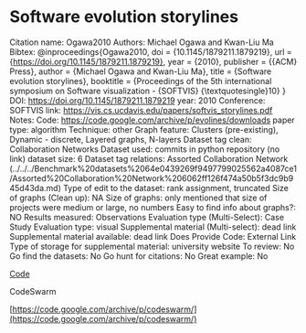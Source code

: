 # Software evolution storylines

Citation name: Ogawa2010
Authors: Michael Ogawa and Kwan-Liu Ma
Bibtex: @inproceedings{Ogawa2010,
doi = {10.1145/1879211.1879219},
url = {https://doi.org/10.1145/1879211.1879219},
year = {2010},
publisher = {{ACM} Press},
author = {Michael Ogawa and Kwan-Liu Ma},
title = {Software evolution storylines},
booktitle = {Proceedings of the 5th international symposium on Software visualization - {SOFTVIS} {\textquotesingle}10}
}
DOI: https://doi.org/10.1145/1879211.1879219
year: 2010
Conference: SOFTVIS
link: https://vis.cs.ucdavis.edu/papers/softvis_storylines.pdf
Notes: Code: https://code.google.com/archive/p/evolines/downloads
paper type: algorithm
Technique: other
Graph feature: Clusters (pre-existing), Dynamic - discrete, Layered graphs, N-layers
Dataset tag clean: Collaboration Networks
Dataset used: commits in python repository (no link)
dataset size: 6
Dataset tag relations: Assorted Collaboration Network (../../../Benchmark%20datasets%2064e0439269f9497799025562a4087ce1/Assorted%20Collaboration%20Network%206062ff126f474a50b5f3dc9b945d43da.md)
Type of edit to the dataset: rank assignment, truncated
Size of graphs (Clean up): NA
Size of graphs: only mentioned that size of projects were medium or large, no numbers
Easy to find info about graphs?: NO
Results measured: Observations
Evaluation type (Multi-Select): Case Study
Evaluation type: visual
Supplemental material (Multi-select): dead link
Supplemental material available: dead link
Does Provide Code: External Link
Type of storage for supplemental material: university website
To review: No
Go find the datasets: No
Go hunt for citations: No
Great example: No

[Code](https://code.google.com/archive/p/evolines/downloads)

CodeSwarm

[https://code.google.com/archive/p/codeswarm/](https://code.google.com/archive/p/codeswarm/)